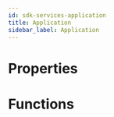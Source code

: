 ```yaml
---
id: sdk-services-application
title: Application
sidebar_label: Application
---
```


# Properties

# Functions
